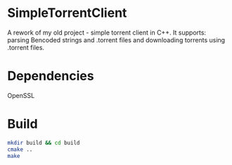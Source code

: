 # SimpleTorrentClient
A rework of my old project - simple torrent client in C++. It supports: parsing Bencoded strings and .torrent files and downloading torrents using .torrent files.

# Dependencies
OpenSSL

# Build
```Bash
mkdir build && cd build
cmake ..
make
